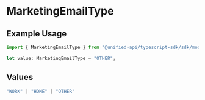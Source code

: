 # MarketingEmailType

## Example Usage

```typescript
import { MarketingEmailType } from "@unified-api/typescript-sdk/sdk/models/shared";

let value: MarketingEmailType = "OTHER";
```

## Values

```typescript
"WORK" | "HOME" | "OTHER"
```